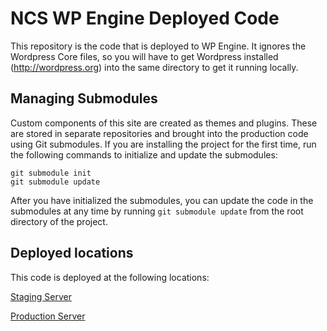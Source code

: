 # NCS WP Engine Deployed Code

This repository is the code that is deployed to WP Engine. It ignores the Wordpress Core files, so you will have to get Wordpress installed (http://wordpress.org) into the same directory to get it running locally.

## Managing Submodules

Custom components of this site are created as themes and plugins. These are stored in separate repositories and brought into the production code using Git submodules. If you are installing the project for the first time, run the following commands to initialize and update the submodules:

```
git submodule init
git submodule update
```

After you have initialized the submodules, you can update the code in the submodules at any time by running `git submodule update` from the root directory of the project.

## Deployed locations

This code is deployed at the following locations:

[Staging Server](http://suncs.staging.wpengine.com)

[Production Server](http://suncs.wpengine.com)

